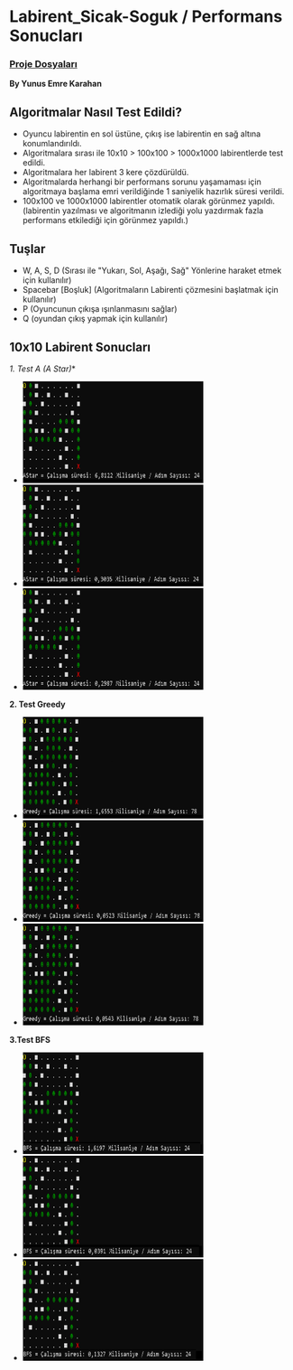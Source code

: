 # Labirent_Sicak-Soguk / Performans Sonucları

### [Proje Dosyaları](#)

**By Yunus Emre Karahan**

## Algoritmalar Nasıl Test Edildi?
- Oyuncu labirentin en sol üstüne, çıkış ise labirentin en sağ altına konumlandırıldı.
- Algoritmalara sırası ile 10x10 > 100x100 > 1000x1000 labirentlerde test edildi.
- Algoritmalara her labirent 3 kere çözdürüldü.
- Algoritmalarda herhangi bir performans sorunu yaşamaması için algoritmaya başlama emri verildiğinde 1 saniyelik hazırlık süresi verildi.
- 100x100 ve 1000x1000 labirentler otomatik olarak görünmez yapıldı. (labirentin yazılması ve algoritmanın izlediği yolu yazdırmak fazla performans etkilediği için görünmez yapıldı.)

## Tuşlar
- W, A, S, D (Sırası ile "Yukarı, Sol, Aşağı, Sağ" Yönlerine haraket etmek için kullanılır)
- Spacebar [Boşluk] (Algoritmaların Labirenti çözmesini başlatmak için kullanılır)
- P (Oyuncunun çıkışa ışınlanmasını sağlar)
- Q (oyundan çıkış yapmak için kullanılır)

## 10x10 Labirent Sonucları
**1. Test A* (A Star)**
- <img src="screenshots/Astar1.png" alt="alt text" width="320" height="180">
- <img src="screenshots/Astar2.png" alt="alt text" width="320" height="180">
- <img src="screenshots/Astar3.png" alt="alt text" width="320" height="180">
**2. Test Greedy**
- <img src="screenshots/Greedy1.png" alt="alt text" width="320" height="180">
- <img src="screenshots/Greedy2.png" alt="alt text" width="320" height="180">
- <img src="screenshots/Greedy3.png" alt="alt text" width="320" height="180">
**3.Test BFS**
- <img src="screenshots/BFS1.png" alt="alt text" width="320" height="180">
- <img src="screenshots/BFS2.png" alt="alt text" width="320" height="180">
- <img src="screenshots/BFS3.png" alt="alt text" width="320" height="180">
